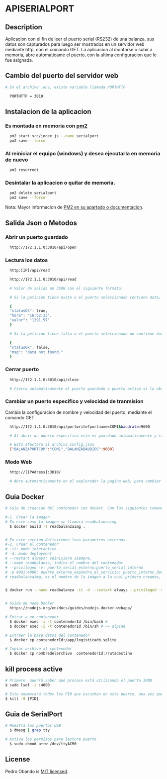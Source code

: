# APISERIALPORT

## Description

Aplicacion con el fin de leer el puerto serial (RS232) de una balanza, sus datos son capturados para luego ser mostrados en un servidor web mediante http, con el comando GET. La aplicacion al montarse o subir a memoria, abre automaticame el puerto, con la ultima configuracion que le fue asignada.

## Cambio del puerto del servidor web

```bash
# En el archivo .env, existe variable llamada PORTHTTP

  PORTHTTP = 3010
```

## Instalacion de la aplicacion

### Es montada en memoria con [pm2](https://pm2.keymetrics.io/)

```bash
  pm2 start src/index.js --name serialport
  pm2 save --force
```

### Al reiniciar el equipo (windows) y desea ejecutarla en memoria de nuevo

```bash
  pm2 resurrect
```

### Desintalar la aplicacion o quitar de memoria.

```bash
  pm2 delete serialport
  pm2 save --force
```

Nota: Mayor informacion de [PM2 en su apartado o documentacion](https://pm2.keymetrics.io/docs/usage/pm2-doc-single-page/).

## Salida Json o Metodos

### Abrir un puerto guardado

```bash
  http://172.1.1.0:3010/api/open
```

### Lectura los datos

```bash
  http:[IP]/api/read

  http://172.1.1.0:3010/api/read

  # Valor de salida un JSON con el siguiente formato:

  # Si la peticion tiene exito o el puerto seleccionado contiene data, envia un codigo 200 y el siguiente json.

  {
  "statusOk": true,
  "hora": "16:52:33",
  "valor": "1291.57"
  }

  # Si la peticion tiene falla o el puerto seleccionado no contiene data, envia un codigo 409 y el siguiente json.

  {
  "statusOk": false,
  "msg": "data not found."
  }
```

### Cerrar puerto

```bash
  http://172.1.1.0:3010/api/close

  # Cierra automaticamente el puerto guardado o puerto activo si lo ubiese.
```

### Cambiar un puerto especifico y velocidad de tranmision

Cambia la configuracion de nombre y velocidad del puerto, mediante el comando GET

```bash
  http://172.1.1.0:3010/api/portwrite?portname=COM1&baudrate=9600

  # Al abrir un puerto especifico este es guardado automaticamente y la proxima llamada del metodo, no hace falta especificarlo.

  # Esto afectara al archivo config.json
  {"BALANZAPORTCOM":"COM1","BALANZABAUDIOS":9600}
```

### Modo Web

```bash
  http://[IPAdress]:3010/

  # Abre automanticamente en el explorador la pagina web, para cambiar la configuracion.
```

## Guia Docker

```bash
# Guia de creacion del contenedor con docker. Con los siguientes comandas.

#-1. Crear la imagen
# En este caso la imagen se llamara readbalanzaimg
  $ docker build -t readbalanzaimg .


# En este seccion definiremos loas parametros externos.
#-2. Crear el contenedor
# -it: modo interactivo
# -d: modo deployment
# --restart always: reiniciara siempre.
# --name readbalanza, indica el nombre del contenedor
# --privileged -v: puerto_serial_externo:puerto_serial_interno
# -p 4001:4000: puerto_externo_expondra_el_servicio: puerto_interno_donde_se_ejecuta
# readbalanzaimg, es el nombre de la imagen a la cual primero creamos, de la cual se creara el contenedor.


$ docker run --name readbalanza -it -d --restart always --privileged -v /dev/ttyACM0:/dev/ttyACM0 -p 3010:3010 readbalanzaimg


# Guida de node Docker
  https://nodejs.org/en/docs/guides/nodejs-docker-webapp/

# Entrar a un contenedor
  $ docker exec -i -t contenedorId /bin/bash #
  $ docker exec -i -t contenedorId /bin/sh # <= alpine

# Extraer la base datos del contenedor
  $ docker cp contenedorId:/app/logisticadb.sqlite  .

# Copiar archivo al contenedor
  $ docker cp nombredelarchivo  contenedorId:/rutadestino
```

## kill process active

```bash
# Primero, querrá saber qué proceso está utilizando el puerto 3000
$ sudo lsof -i :4000

# Esto enumerará todos los PID que escuchan en este puerto, una vez que tenga el PID puede terminarlo:
$ kill -9 {PID}
```

## Guia de SerialPort

```bash
# Muestra los puertos USB
  $ dmesg | grep tty

# Activa los permisos para lectura puerto
  $ sudo chmod a+rw /dev/ttyACM0
```

## License

Pedro Obando is [MIT licensed](LICENSE).
